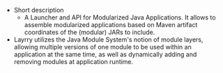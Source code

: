 - Short description
	- A Launcher and API for Modularized Java Applications. It allows to assemble modularized applications based on Maven artifact coordinates of the (modular) JARs to include.
- Layrry utilizes the Java Module System's notion of module layers, allowing multiple versions of one module to be used within an application at the same time, as well as dynamically adding and removing modules at application runtime.